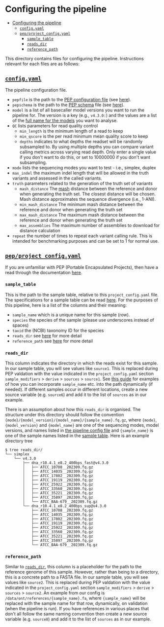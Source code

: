 # Configuring the pipeline

- [Configuring the pipeline](#configuring-the-pipeline)
  - [`config.yaml`](#configyaml)
  - [`pep/project_config.yaml`](#pepproject_configyaml)
    - [`sample_table`](#sample_table)
    - [`reads_dir`](#reads_dir)
    - [`reference_path`](#reference_path)

This directory contains files for configuring the pipeline. Instructions relevant for each files are as follows:

## [`config.yaml`](./config.yaml)

The pipeline configuration file.

- `pepfile` is the path to the [PEP configuration file][pepconfig] (see [here](#pepproject_configyaml)).
- `pepschema` is the path to the [PEP schema][pepschema] file (see [here](../schemas/pep.yaml)).
- `model` is a list of all basecaller model versions you want to run the pipeline for. The version is a key (e.g., `v4.3.0:`) and the values are a list of the [full name for the models](https://github.com/nanoporetech/dorado#available-basecalling-models) you want to analyse.
- `QC` lists parameters for read quality control
  - `min_length` is the minimum length of a read to keep
  - `min_qscore` is the per read minimum mean quality score to keep
  - `depths` indicates to what depths the readset will be randomly subsampled to. By using multiple depths you can compare variant calling metrics across varying read depth. Only enter a single value if you don't want to do this, or set to 10000000 if you don't want subsampling.
- `mode` lists the sequencing modes you want to test - i.e., simplex, duplex
- `max_indel` the maximum indel length that will be allowed in the truth variants and assessed in the called variants.
- `truth` parameters related to the generation of the truth set of variants
  - `mash_distance` The [mash] distance between the reference and donor when generating the truth set. The closest distance will be chosen. Mash distance approximates the sequence divergence (i.e., 1-ANI).
  - `min_mash_distance` The minimum mash distance between the reference and donor when generating the truth set
  - `max_mash_distance` The maximum mash distance between the reference and donor when generating the truth set
  - `max_assemblies` The maximum number of assemblies to download for distance calculation
- `repeat` the number of times to repeat each variant calling rule. This is intended for benchmarking purposes and can be set to 1 for normal use.

## [`pep/project_config.yaml`](./pep/project_config.yaml)

If you are unfamiliar with PEP (Portable Encapsulated Projects), then have a read through the documentation [here][pep].

### `sample_table`

This is the path to the sample table, relative to this `project_config.yaml` file. The specifications for a sample table can be read [here][pepsample]. For the purposes of this pipeline, here is a list of the columns and their meaning:

- `sample_name` which is a unique name for this sample (row).
- `species` the species of the sample (please use underscores instead of spaces)
- `taxid` the (NCBI) taxonomy ID for the species
- `reads_dir` see [here](#reads_dir) for more detail
- `reference_path` see [here](#reference_path) for more detail

### `reads_dir`

This column indicates the directory in which the reads exist for this sample. In our sample table, you will see values like `source1`. This is replaced during PEP valdation with the value indicated in the `project_config.yaml` section `sample_modifiers` > `derive` > `sources` > `source1`. See [this guide][peppathguide] for examples of how you can incorporate `sample_name` etc. into the path dynamically (if needed). If different samples occur in different locations, create a new source variable (e.g. `source6`) and add it to the list of `sources` as in our example.

There is an assumption about how this `reads_dir` is organised. The structure under this directory should follow the convention `{mode}/{model_version}/{model_name}/{sample_name}.fq.gz`, where `{mode}`, `{model_version}` and `{model_name}` are one of the sequencing modes, model versions, and names listed in [the pipeline config file](#configyaml) and `{sample_name}` is one of the sample names listed in the [sample table](#sample_table). Here is an example directory tree

```text
$ tree reads_dir/
└── simplex
    └── v4.3.0
        ├── dna_r10.4.1_e8.2_400bps_fast@v4.3.0
        │   ├── ATCC_10708__202309.fq.gz
        │   ├── ATCC_14035__202309.fq.gz
        │   ├── ATCC_17802__202309.fq.gz
        │   ├── ATCC_19119__202309.fq.gz
        │   ├── ATCC_25922__202309.fq.gz
        │   ├── ATCC_33560__202309.fq.gz
        │   ├── ATCC_35221__202309.fq.gz
        │   ├── ATCC_35897__202309.fq.gz
        │   └── ATCC_BAA-679__202309.fq.gz
        └── dna_r10.4.1_e8.2_400bps_sup@v4.3.0
            ├── ATCC_10708__202309.fq.gz
            ├── ATCC_14035__202309.fq.gz
            ├── ATCC_17802__202309.fq.gz
            ├── ATCC_19119__202309.fq.gz
            ├── ATCC_25922__202309.fq.gz
            ├── ATCC_33560__202309.fq.gz
            ├── ATCC_35221__202309.fq.gz
            ├── ATCC_35897__202309.fq.gz
            └── ATCC_BAA-679__202309.fq.gz
```

### `reference_path`

Similar to [`reads_dir`](#reads_dir), this column is a placeholder for the path to the reference genome of this sample. However, rather than being to a directory, this is a concrete path to a FASTA file. In our sample table, you will see values like `source2`. This is replaced during PEP valdation with the value indicated in the `project_config.yaml` section `sample_modifiers` > `derive` > `sources` > `source2`. An example from our config is `/data/ont/references/{sample_name}.fa`, where `{sample_name}` will be replaced with the sample name for that row, dynamically, on validation (when the pipeline is run). If you have references in various places that don't all follow the same naming convention then create a new source variable (e.g. `source8`) and add it to the list of `sources` as in our example.

[pepschema]: http://eido.databio.org/en/latest/writing-a-schema/
[pepconfig]: http://pep.databio.org/en/latest/specification/#project-config-file-specification
[pep]: http://pep.databio.org/en/latest/
[pepsample]: http://pep.databio.org/en/latest/specification/#sample-table-specification
[peppathguide]: http://pep.databio.org/en/latest/howto_eliminate_paths/
[mash]: https://github.com/marbl/Mash